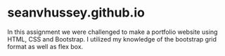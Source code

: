 # seanvhussey.github.io

In this assignment we were challenged to make a portfolio website using HTML, CSS and Bootstrap.
I utilized my knowledge of the bootstrap grid format as well as flex box.
